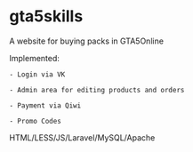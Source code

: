 # gta5skills
A website for buying packs in GTA5Online

  Implemented:
  
    - Login via VK
    
    - Admin area for editing products and orders
    
    - Payment via Qiwi
    
    - Promo Codes
    
HTML/LESS/JS/Laravel/MySQL/Apache


